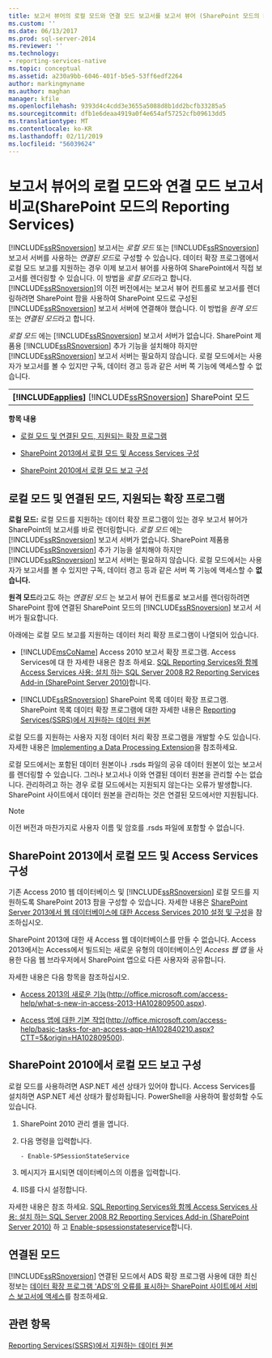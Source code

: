 ```yaml
---
title: 보고서 뷰어의 로컬 모드와 연결 모드 보고서를 보고서 뷰어 (SharePoint 모드의 Reporting Services) | Microsoft Docs
ms.custom: ''
ms.date: 06/13/2017
ms.prod: sql-server-2014
ms.reviewer: ''
ms.technology:
- reporting-services-native
ms.topic: conceptual
ms.assetid: a230a9bb-6046-401f-b5e5-53ff6edf2264
author: markingmyname
ms.author: maghan
manager: kfile
ms.openlocfilehash: 9393d4c4cdd3e3655a5088d8b1dd2bcfb33285a5
ms.sourcegitcommit: dfb1e6deaa4919a0f4e654af57252cfb09613dd5
ms.translationtype: MT
ms.contentlocale: ko-KR
ms.lasthandoff: 02/11/2019
ms.locfileid: "56039624"
---
```

# <a name="local-mode-vs-connected-mode-reports-in-the-report-viewer-reporting-services-in-sharepoint-mode"></a>보고서 뷰어의 로컬 모드와 연결 모드 보고서 비교(SharePoint 모드의 Reporting Services)
  [!INCLUDE[ssRSnoversion](../includes/ssrsnoversion-md.md)] 보고서는 *로컬 모드* 또는 [!INCLUDE[ssRSnoversion](../includes/ssrsnoversion-md.md)] 보고서 서버를 사용하는 *연결된 모드*로 구성할 수 있습니다. 데이터 확장 프로그램에서 로컬 모드 보고를 지원하는 경우 이제 보고서 뷰어를 사용하여 SharePoint에서 직접 보고서를 렌더링할 수 있습니다. 이 방법을 *로컬 모드*라고 합니다. [!INCLUDE[ssRSnoversion](../includes/ssrsnoversion-md.md)]의 이전 버전에서는 보고서 뷰어 컨트롤로 보고서를 렌더링하려면 SharePoint 팜을 사용하여 SharePoint 모드로 구성된 [!INCLUDE[ssRSnoversion](../includes/ssrsnoversion-md.md)] 보고서 서버에 연결해야 했습니다. 이 방법을 *원격 모드* 또는 *연결된 모드*라고 합니다.  
  
 *로컬 모드* 에는 [!INCLUDE[ssRSnoversion](../includes/ssrsnoversion-md.md)] 보고서 서버가 없습니다. SharePoint 제품용 [!INCLUDE[ssRSnoversion](../includes/ssrsnoversion-md.md)] 추가 기능을 설치해야 하지만 [!INCLUDE[ssRSnoversion](../includes/ssrsnoversion-md.md)] 보고서 서버는 필요하지 않습니다. 로컬 모드에서는 사용자가 보고서를 볼 수 있지만 구독, 데이터 경고 등과 같은 서버 쪽 기능에 액세스할 수 없습니다.  
  
||  
|-|  
|**[!INCLUDE[applies](../includes/applies-md.md)]**  [!INCLUDE[ssRSnoversion](../includes/ssrsnoversion-md.md)] SharePoint 모드|  
  
 **항목 내용**  
  
-   [로컬 모드 및 연결된 모드, 지원되는 확장 프로그램](#bkmk_local_vs_connected)  
  
-   [SharePoint 2013에서 로컬 모드 및 Access Services 구성](#bkmk_local_mode_sharepoint2013)  
  
-   [SharePoint 2010에서 로컬 모드 보고 구성](#bkmk_local_mode_sharepoint2010)  
  
##  <a name="bkmk_local_vs_connected"></a> 로컬 모드 및 연결된 모드, 지원되는 확장 프로그램  
 **로컬 모드:** 로컬 모드를 지원하는 데이터 확장 프로그램이 있는 경우 보고서 뷰어가 SharePoint의 보고서를 바로 렌더링합니다. *로컬 모드* 에는 [!INCLUDE[ssRSnoversion](../includes/ssrsnoversion-md.md)] 보고서 서버가 없습니다. SharePoint 제품용 [!INCLUDE[ssRSnoversion](../includes/ssrsnoversion-md.md)] 추가 기능을 설치해야 하지만 [!INCLUDE[ssRSnoversion](../includes/ssrsnoversion-md.md)] 보고서 서버는 필요하지 않습니다. 로컬 모드에서는 사용자가 보고서를 볼 수 있지만 구독, 데이터 경고 등과 같은 서버 쪽 기능에 액세스할 수 **없습니다.**  
  
 **원격 모드**라고도 하는 *연결된 모드* 는 보고서 뷰어 컨트롤로 보고서를 렌더링하려면 SharePoint 팜에 연결된 SharePoint 모드의 [!INCLUDE[ssRSnoversion](../includes/ssrsnoversion-md.md)] 보고서 서버가 필요합니다.  
  
 아래에는 로컬 모드 보고를 지원하는 데이터 처리 확장 프로그램이 나열되어 있습니다.  
  
-   [!INCLUDE[msCoName](../includes/msconame-md.md)] Access 2010 보고서 확장 프로그램. Access Services에 대 한 자세한 내용은 참조 하세요. [SQL Reporting Services와 함께 Access Services 사용: 설치 하는 SQL Server 2008 R2 Reporting Services Add-in (SharePoint Server 2010)](https://go.microsoft.com/fwlink/?LinkId=192686)합니다.  
  
-   [!INCLUDE[ssRSnoversion](../includes/ssrsnoversion-md.md)] SharePoint 목록 데이터 확장 프로그램. SharePoint 목록 데이터 확장 프로그램에 대한 자세한 내용은 [Reporting Services&#40;SSRS&#41;에서 지원하는 데이터 원본](create-deploy-and-manage-mobile-and-paginated-reports.md)  
  
 로컬 모드를 지원하는 사용자 지정 데이터 처리 확장 프로그램을 개발할 수도 있습니다. 자세한 내용은 [Implementing a Data Processing Extension](extensions/data-processing/implementing-a-data-processing-extension.md)을 참조하세요.  
  
 로컬 모드에서는 포함된 데이터 원본이나 .rsds 파일의 공유 데이터 원본이 있는 보고서를 렌더링할 수 있습니다. 그러나 보고서나 이와 연결된 데이터 원본을 관리할 수는 없습니다. 관리하려고 하는 경우 로컬 모드에서는 지원되지 않는다는 오류가 발생합니다. SharePoint 사이트에서 데이터 원본을 관리하는 것은 연결된 모드에서만 지원됩니다.  
  
> [!NOTE]  
>  이전 버전과 마찬가지로 사용자 이름 및 암호를 .rsds 파일에 포함할 수 없습니다.  
  
##  <a name="bkmk_local_mode_sharepoint2013"></a> SharePoint 2013에서 로컬 모드 및 Access Services 구성  
 기존 Access 2010 웹 데이터베이스 및 [!INCLUDE[ssRSnoversion](../includes/ssrsnoversion-md.md)] 로컬 모드를 지원하도록 SharePoint 2013 팜을 구성할 수 있습니다. 자세한 내용은 [SharePoint Server 2013에서 웹 데이터베이스에 대한 Access Services 2010 설정 및 구성](https://technet.microsoft.com/library/ee748653\(office.15\).aspx)을 참조하십시오.  
  
 SharePoint 2013에 대한 새 Access 웹 데이터베이스를 만들 수 없습니다. Access 2013에서는 Access에서 빌드되는 새로운 유형의 데이터베이스인 *Access 웹 앱* 을 사용한 다음 웹 브라우저에서 SharePoint 앱으로 다른 사용자와 공유합니다.  
  
 자세한 내용은 다음 항목을 참조하십시오.  
  
-   [Access 2013의 새로운 기능](http://office.microsoft.com/access-help/what-s-new-in-access-2013-HA102809500.aspx)(http://office.microsoft.com/access-help/what-s-new-in-access-2013-HA102809500.aspx).  
  
-   [Access 앱에 대한 기본 작업](http://office.microsoft.com/access-help/basic-tasks-for-an-access-app-HA102840210.aspx?CTT=5&origin=HA102809500)(http://office.microsoft.com/access-help/basic-tasks-for-an-access-app-HA102840210.aspx?CTT=5&origin=HA102809500).  
  
##  <a name="bkmk_local_mode_sharepoint2010"></a> SharePoint 2010에서 로컬 모드 보고 구성  
 로컬 모드를 사용하려면 ASP.NET 세션 상태가 있어야 합니다. Access Services를 설치하면 ASP.NET 세션 상태가 활성화됩니다. PowerShell을 사용하여 활성화할 수도 있습니다.  
  
1.  SharePoint 2010 관리 셸을 엽니다.  
  
2.  다음 명령을 입력합니다.  
  
    ```  
    - Enable-SPSessionStateService  
    ```  
  
3.  메시지가 표시되면 데이터베이스의 이름을 입력합니다.  
  
4.  IIS를 다시 설정합니다.  
  
 자세한 내용은 참조 하세요. [SQL Reporting Services와 함께 Access Services 사용: 설치 하는 SQL Server 2008 R2 Reporting Services Add-in (SharePoint Server 2010)](https://go.microsoft.com/fwlink/?LinkId=192686) 하 고 [Enable-spsessionstateservice](https://technet.microsoft.com/library/ff607857\(v=office.15\).aspx)합니다.  
  
## <a name="connected-mode"></a>연결된 모드  
 [!INCLUDE[ssRSnoversion](../includes/ssrsnoversion-md.md)] 연결된 모드에서 ADS 확장 프로그램 사용에 대한 최신 정보는 [데이터 확장 프로그램 'ADS'의 오류를 표시하는 SharePoint 사이트에서 서비스 보고서에 액세스](https://social.technet.microsoft.com/wiki/contents/articles/25298.access-services-report-in-sharepoint-site-shows-error-in-data-extension-ads.aspx)를 참조하세요.  
  
## <a name="see-also"></a>관련 항목  
 [Reporting Services&#40;SSRS&#41;에서 지원하는 데이터 원본](create-deploy-and-manage-mobile-and-paginated-reports.md)  
  
  
